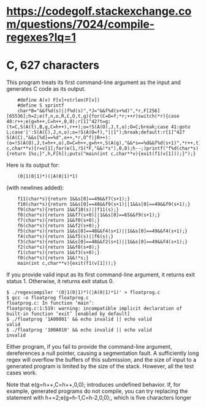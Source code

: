 # <https://codegolf.stackexchange.com/questions/7024/compile-regexes?lq=1>
# C, 627 characters

This program treats its first command-line argument as the input and generates C code as its output.

        #define A(v) F[v]+strlen(F[v])
        #define S sprintf
        char*B="&&f%d(s)||f%d(s)",*J="&&f%d(s+%d)",*r,F[256][65536];h=2;e(f,n,o,R,C,O,t,g){for(C=O=f;*r;++r)switch(*r){case 40:r++;e(g=h++,C=h++,0,0);r[1]^42?t=g:(t=C,S(A(t),B,g,C=h++),r++);o=!S(A(O),J,t,o);O=C;break;case 41:goto L;case'|':S(A(C),J,n,o);o=!S(A(O=f),"||1");break;default:r[1]^42?S(A(C),"&&s[%d]==%d",o++,*r,O^f||R++):(o=!S(A(O),J,t=h++,o),O=C=h++,g=h++,S(A(g),"&&*s==%d&&f%d(s+1)",*r++,t),S(A(t),B,g,C));}L:S(A(C),J,n,o);}main(int c,char**v){r=v[1];for(e(1,!S(*F,"&&!*s"),0,0);h--;)printf("f%d(char*s){return 1%s;}",h,F[h]);puts("main(int c,char**v){exit(f1(v[1]));}");}

Here is its output for: 

        (0|1(0|1)*)(|A(0|1)*1) 

(with newlines added):

        f11(char*s){return 1&&s[0]==49&&f7(s+1);}
        f10(char*s){return 1&&s[0]==48&&f9(s+1)||1&&s[0]==49&&f9(s+1);}
        f9(char*s){return 1&&f10(s)||f11(s);}
        f8(char*s){return 1&&f7(s+0)||1&&s[0]==65&&f9(s+1);}
        f7(char*s){return 1&&f0(s+0);}
        f6(char*s){return 1&&f2(s+0);}
        f5(char*s){return 1&&s[0]==48&&f4(s+1)||1&&s[0]==49&&f4(s+1);}
        f4(char*s){return 1&&f5(s)||f6(s);}
        f3(char*s){return 1&&s[0]==48&&f2(s+1)||1&&s[0]==49&&f4(s+1);}
        f2(char*s){return 1&&f8(s+0);}
        f1(char*s){return 1&&f3(s+0);}
        f0(char*s){return 1&&!*s;}
        main(int c,char**v){exit(f1(v[1]));}

If you provide valid input as its first command-line argument, it returns exit status 1. Otherwise, it returns exit status 0.

    $ ./regexcompiler '(0|1(0|1)*)(|A(0|1)*1)' > floatprog.c
    $ gcc -o floatprog floatprog.c
    floatprog.c: In function ‘main’:
    floatprog.c:1:519: warning: incompatible implicit declaration of built-in function ‘exit’ [enabled by default]
    $ ./floatprog '1A00001' && echo invalid || echo valid
    valid
    $ ./floatprog '100A010' && echo invalid || echo valid
    invalid

Either program, if you fail to provide the command-line argument, dereferences a null pointer, causing a segmentation fault. A sufficiently long regex will overflow the buffers of this submission, and the size of input to a generated program is limited by the size of the stack. However, all the test cases work.

Note that e(g=h++,C=h++,0,0); introduces undefined behavior. If, for example, generated programs do not compile, you can try replacing the statement with h+=2;e(g=h-1,C=h-2,0,0);, which is five characters longer
